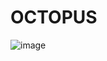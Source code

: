 # OCTOPUS
![image](https://github.com/user-attachments/assets/dc57c366-8216-4327-b804-9ac731080a28)
